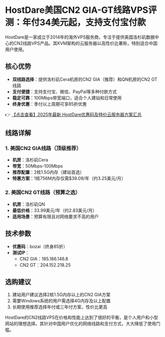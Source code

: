 # HostDare美国CN2 GIA-GT线路VPS评测：年付34美元起，支持支付宝付款

HostDare是一家成立于2014年的海外VPS服务商，专注于提供美国洛杉矶数据中心的CN2线路VPS产品。其KVM架构的云服务器以高性价比著称，特别适合中国用户使用。

## 核心优势
- **双线路选择**：提供洛杉矶Cera机房的CN2 GIA（推荐）和QN机房的CN2 GT线路
- **支付便捷**：支持支付宝、微信、PayPal等多种付款方式
- **稳定可靠**：100Mbps带宽端口，适合个人建站和日常使用
- **终身优惠**：季付以上周期可享85折优惠

👉 [【点击查看】2025年最新 HostDare优惠码及特价云服务器方案汇总](https://bit.ly/hostdare)

## 线路详解

### 1. 美国CN2 GIA线路（顶级推荐）
- **机房**：洛杉矶Cera
- **带宽**：50Mbps-100Mbps
- **推荐配置**：2核1.5G内存（建站首选）
- **特惠方案**：1核756M内存仅需$39.09/年（约3.25美元/月）

### 2. 美国CN2 GT线路（预算之选）
- **机房**：洛杉矶QN
- **最低价格**：33.99美元/年（约2.83美元/月）
- **适用场景**：预算有限且对网络要求不高的用户

## 技术参数
- **优惠码**：bozai（终身85折）
- **测试IP**：
  - CN2 GIA：185.186.146.8
  - CN2 GT：204.152.218.25

## 选购建议
1. 建站用户建议选择2核1.5G内存以上的CN2 GIA方案
2. 需要Windows系统的用户需选择4G内存及以上配置
3. 长期使用推荐选择年付或三年付方案，性价比更高

HostDare的CN2线路VPS在价格和性能上达到了很好的平衡，是个人用户和小型网站的理想选择。其针对中国用户优化的网络线路和支付方式，大大降低了使用门槛。